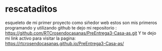 # rescataditos
esqueleto de mi primer proyecto como siñedor web
estos son mis primeros programando y utilizando github
te dejo mi repositorio : https://github.com/RTCrosendocasanas/PreEntrega3-Casa-as.git
Y te dejo mi link activo para visitar la pagina: https://rtcrosendocasanas.github.io/PreEntrega3-Casa-as/

